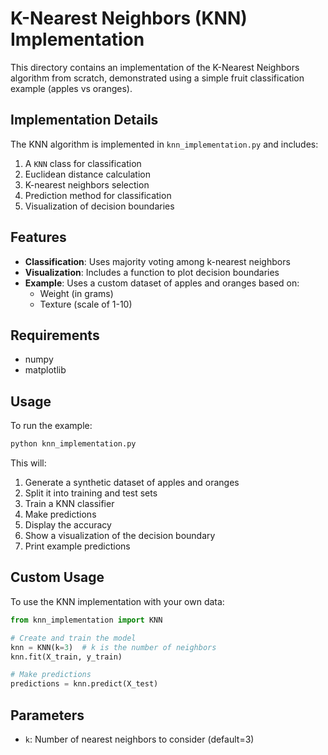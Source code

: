 # K-Nearest Neighbors (KNN) Implementation

This directory contains an implementation of the K-Nearest Neighbors algorithm from scratch, demonstrated using a simple fruit classification example (apples vs oranges).

## Implementation Details

The KNN algorithm is implemented in `knn_implementation.py` and includes:

1. A `KNN` class for classification
2. Euclidean distance calculation
3. K-nearest neighbors selection
4. Prediction method for classification
5. Visualization of decision boundaries

## Features

- **Classification**: Uses majority voting among k-nearest neighbors
- **Visualization**: Includes a function to plot decision boundaries
- **Example**: Uses a custom dataset of apples and oranges based on:
  - Weight (in grams)
  - Texture (scale of 1-10)

## Requirements

- numpy
- matplotlib

## Usage

To run the example:

```bash
python knn_implementation.py
```

This will:
1. Generate a synthetic dataset of apples and oranges
2. Split it into training and test sets
3. Train a KNN classifier
4. Make predictions
5. Display the accuracy
6. Show a visualization of the decision boundary
7. Print example predictions

## Custom Usage

To use the KNN implementation with your own data:

```python
from knn_implementation import KNN

# Create and train the model
knn = KNN(k=3)  # k is the number of neighbors
knn.fit(X_train, y_train)

# Make predictions
predictions = knn.predict(X_test)
```

## Parameters

- `k`: Number of nearest neighbors to consider (default=3) 